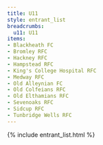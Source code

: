 ```yaml
---
title: U11
style: entrant_list
breadcrumbs:
  u11: U11
items:
- Blackheath FC
- Bromley RFC
- Hackney RFC
- Hampstead RFC
- King's College Hospital RFC
- Medway RFC
- Old Alleynian FC
- Old Colfeians RFC
- Old Elthamians RFC
- Sevenoaks RFC
- Sidcup RFC
- Tunbridge Wells RFC
---
```


{% include entrant_list.html %}
